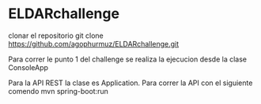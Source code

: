 # ELDARchallenge

clonar el repositorio   git clone https://github.com/agophurmuz/ELDARchallenge.git

Para correr le punto 1 del challenge se realiza la ejecucion desde la clase ConsoleApp

Para la API REST la clase es Application. Para correr la API con el siguiente comendo mvn spring-boot:run
